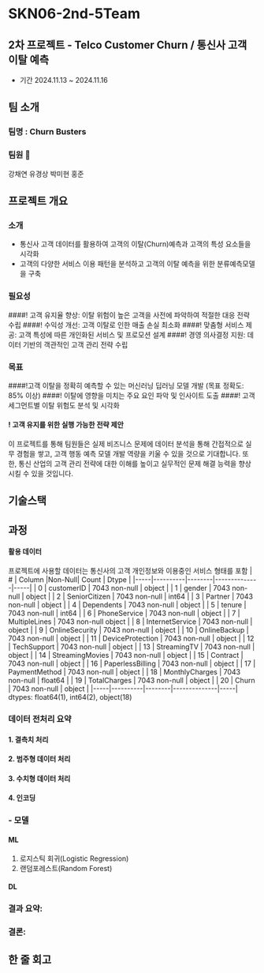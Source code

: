 # SKN06-2nd-5Team
## 2차 프로젝트 - Telco Customer Churn / 통신사 고객 이탈 예측

 - 기간 2024.11.13 ~ 2024.11.16

## 팀 소개
  ### 팀명 : Churn Busters

  ### 팀원 👥
강채연
유경상
박미현
홍준

## 프로젝트 개요
### 소개
- 통신사 고객 데이터를 활용하여 고객의 이탈(Churn)예측과 고객의 특성 요소들을 시각화
- 고객의 다양한 서비스 이용 패턴을 분석하고 고객의 이탈 예측을 위한 분류예측모델을 구축

### 필요성
####! 고객 유지율 향상: 이탈 위험이 높은 고객을 사전에 파악하여 적절한 대응 전략 수립
####! 수익성 개선: 고객 이탈로 인한 매출 손실 최소화
####! 맞춤형 서비스 제공: 고객 특성에 따른 개인화된 서비스 및 프로모션 설계
####! 경영 의사결정 지원: 데이터 기반의 객관적인 고객 관리 전략 수립

### 목표
####!고객 이탈을 정확히 예측할 수 있는 머신러닝 딥러닝 모델 개발 (목표 정확도: 85% 이상)
####! 이탈에 영향을 미치는 주요 요인 파악 및 인사이트 도출
####! 고객 세그먼트별 이탈 위험도 분석 및 시각화
####  ! 고객 유지를 위한 실행 가능한 전략 제안
 이 프로젝트를 통해 팀원들은 실제 비즈니스 문제에 데이터 분석을 통해 간접적으로 실무 경험을 쌓고, 고객 행동 예측 모델 개발 역량을 키울 수 있을 것으로 기대합니다. 또한, 통신 산업의 고객 관리 전략에 대한 이해를 높이고 실무적인 문제 해결 능력을 향상시킬 수 있을 것입니다.

## 기술스택

## 과정
#### 활용 데이터
프로젝트에 사용할 데이터는 통신사의 고객 개인정보와 이용중인 서비스 형태를 포함
|  #  |  Column  |Non-Null|  Count  |  Dtype  |
|-----|----------|--------|--------------|-----|
|  0  | customerID  |   7043 non-null  |   object |
|  1  | gender         |      7043 non-null  |   object |
|  2  | SeniorCitizen   |     7043 non-null  |   int64 | 
|  3  | Partner       |       7043 non-null  |   object |
|  4  | Dependents       |    7043 non-null  |  object |
|  5  | tenure          |     7043 non-null  |  int64  |
|  6  | PhoneService    |     7043 non-null  |   object |
|  7  | MultipleLines    |    7043 non-null   object |
|  8  | InternetService   |   7043 non-null  |   object |
|  9  | OnlineSecurity      | 7043 non-null  |   object |
| 10  | OnlineBackup        | 7043 non-null  |   object |
| 11  | DeviceProtection    | 7043 non-null  |   object | 
| 12  | TechSupport         | 7043 non-null  |   object |
| 13  | StreamingTV         | 7043 non-null  |   object |
| 14  | StreamingMovies     | 7043 non-null  |   object |
| 15  | Contract            | 7043 non-null  |   object |
| 16  | PaperlessBilling    | 7043 non-null  |   object |
| 17  | PaymentMethod       | 7043 non-null  |   object |
| 18  | MonthlyCharges      | 7043 non-null  |   float64 |
| 19  | TotalCharges        | 7043 non-null  |   object |
| 20  | Churn               | 7043 non-null  |   object |
|-----|----------|--------|--------------|-----|
dtypes: float64(1), int64(2), object(18)

### 데이터 전처리 요약

#### 1. 결측치 처리

#### 2. 범주형 데이터 처리

#### 3. 수치형 데이터 처리

#### 4. 인코딩


### - 모델

#### ML
1. 로지스틱 회귀(Logistic Regression)
2. 랜덤포레스트(Random Forest)

#### DL


### 결과 요약:


### 결론:


## 한 줄 회고
